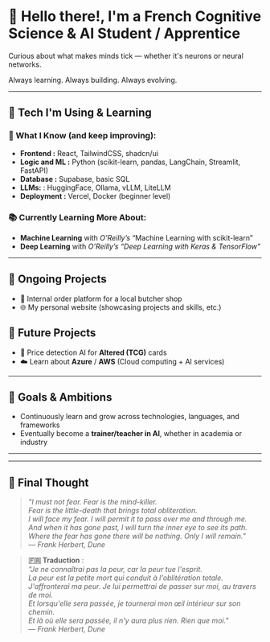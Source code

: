 # 👋 Hello there!, I'm a French Cognitive Science & AI Student / Apprentice

Curious about what makes minds tick — whether it's neurons or neural networks.

Always learning. Always building. Always evolving.

---

## 🚀 Tech I'm Using & Learning

### 🧠 What I Know (and keep improving):
- **Frontend :** React, TailwindCSS, shadcn/ui  
- **Logic and ML :** Python (scikit-learn, pandas, LangChain, Streamlit, FastAPI) 
- **Database :** Supabase, basic SQL  
- **LLMs:** : HuggingFace, Ollama, vLLM, LiteLLM  
- **Deployment :** Vercel, Docker (beginner level)

### 📚 Currently Learning More About:
- **Machine Learning** with *O’Reilly’s* “Machine Learning with scikit-learn”
- **Deep Learning** with *O’Reilly’s* *“Deep Learning with Keras & TensorFlow”*

---

## 🧪 Ongoing Projects
- 🥩 Internal order platform for a local butcher shop  
- 🌐 My personal website (showcasing projects and skills, etc.)

## 🧭 Future Projects
- 🧙 Price detection AI for **Altered (TCG)** cards  
- ☁️ Learn about **Azure** / **AWS** (Cloud computing + AI services)

---

## 🎯 Goals & Ambitions

- Continuously learn and grow across technologies, languages, and frameworks  
- Eventually become a **trainer/teacher in AI**, whether in academia or industry
  
---

---

## 🧠 Final Thought

> *"I must not fear. Fear is the mind-killer.  
> Fear is the little-death that brings total obliteration.  
> I will face my fear. I will permit it to pass over me and through me.  
> And when it has gone past, I will turn the inner eye to see its path.  
> Where the fear has gone there will be nothing. Only I will remain."*  
> — *Frank Herbert, Dune*

> **🇫🇷 Traduction** :  
> *"Je ne connaîtrai pas la peur, car la peur tue l'esprit.  
> La peur est la petite mort qui conduit à l'oblitération totale.  
> J'affronterai ma peur. Je lui permettrai de passer sur moi, au travers de moi.  
> Et lorsqu'elle sera passée, je tournerai mon œil intérieur sur son chemin.  
> Et là où elle sera passée, il n'y aura plus rien. Rien que moi."*  
> — *Frank Herbert, Dune*
